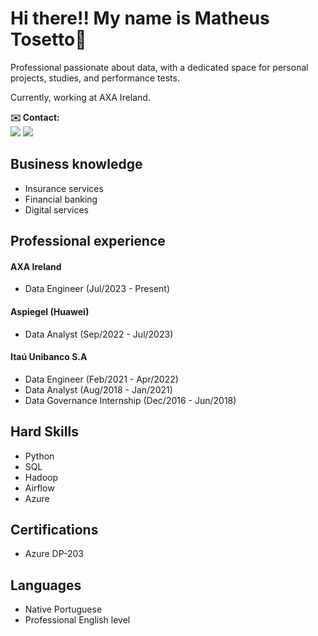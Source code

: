 # Hi there!! My name is Matheus Tosetto👋

Professional passionate about data, with a dedicated space for personal projects, studies, and performance tests.

Currently, working at AXA Ireland.

**✉️ Contact:** <br>
<a href="https://linkedin.com/in/matheus-brizolla/" target="_blank"><img src="https://img.shields.io/badge/-LinkedIn-%230077B5?style=for-the-badge&logo=linkedin&logoColor=white" target="_blank"></a> <a href = "22848645+mathTosetto@users.noreply.github.com"><img src="https://img.shields.io/badge/Gmail-D14836?style=for-the-badge&logo=gmail&logoColor=white" target="_blank"></a>

## Business knowledge
- Insurance services
- Financial banking
- Digital services

## Professional experience
#### AXA Ireland
- Data Engineer (Jul/2023 - Present)
#### Aspiegel (Huawei)
- Data Analyst (Sep/2022 - Jul/2023)
#### Itaú Unibanco S.A
- Data Engineer (Feb/2021 - Apr/2022)
- Data Analyst (Aug/2018 - Jan/2021)
- Data Governance Internship (Dec/2016 - Jun/2018)

## Hard Skills
- Python
- SQL
- Hadoop
- Airflow
- Azure

## Certifications
- Azure DP-203

## Languages
- Native Portuguese
- Professional English level
